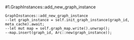 #1.GraphInstances::add_new_graph_instance

```
GraphInstances::add_new_graph_instance
--let graph_instance = self.init_graph_instance(graph_id, meta_cache).await;
--let mut map = self.graph_map.write().unwrap();
--map.insert(graph_id, Arc::new(graph_instance));
```